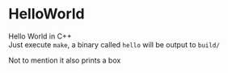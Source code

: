 # HelloWorld
Hello World in C++</br>
Just execute `make`, a binary called `hello` will be output to `build/`

Not to mention it also prints a box
